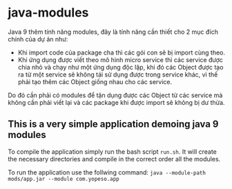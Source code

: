 # java-modules

Java 9 thêm tính năng modules, đây là tính năng cần thiết cho 2 mục đích chính của dự án như: 
- Khi import code của package cha thì các gói con sẽ bị import cùng theo.
- Khi ứng dụng được viết theo mô hình micro service thì các service được chia nhỏ và chạy như một ứng dụng độc lập, khi đó các Object được tạo ra từ một service sẽ không tái sử dụng được trong service khác, vì thế phải tạo thêm các Object giống nhau cho các service.

Do đó cần phải có modules để tận dụng được các Object từ các service mà không cần phải viết lại và các package khi được import sẽ không bị dư thừa.


## This is a very simple application demoing java 9 modules

To compile the application simply run the bash script `run.sh`. It will create the necessary directories
and compile in the correct order all the modules.

To run the application use the follwing command:
    `java --module-path mods/app.jar --module com.yopeso.app`